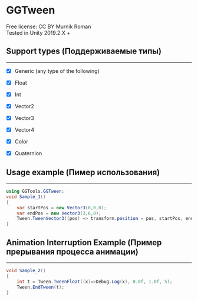 # GGTween

Free license: CC BY Murnik Roman    
Tested in Unity 2019.2.X +


 ## Support types (Поддерживаемые типы)    
____
- [X] Generic (any type of the following)
- [X] Float
- [X] Int
- [X] Vector2
- [X] Vector3
- [X] Vector4
- [X] Color
- [X] Quaternion


 ## Usage example (Пимер использования)
____   
```C#	
using GGTools.GGTween;
void Sample_1()
{
	var startPos = new Vector3(0,0,0);
	var endPos = new Vector3(3,6,0);
	Tween.TweenVector3((pos) => transform.position = pos, startPos, endPos, 1);
}

```

 ## Animation Interruption Example (Пример прерывания процесса анимации)
____  
```C#  
void Sample_2()
{
	int t = Tween.TweenFloat((x)=>Debug.Log(x), 0.0f, 1.0f, 5);
	Tween.EndTween(t);
}
```
